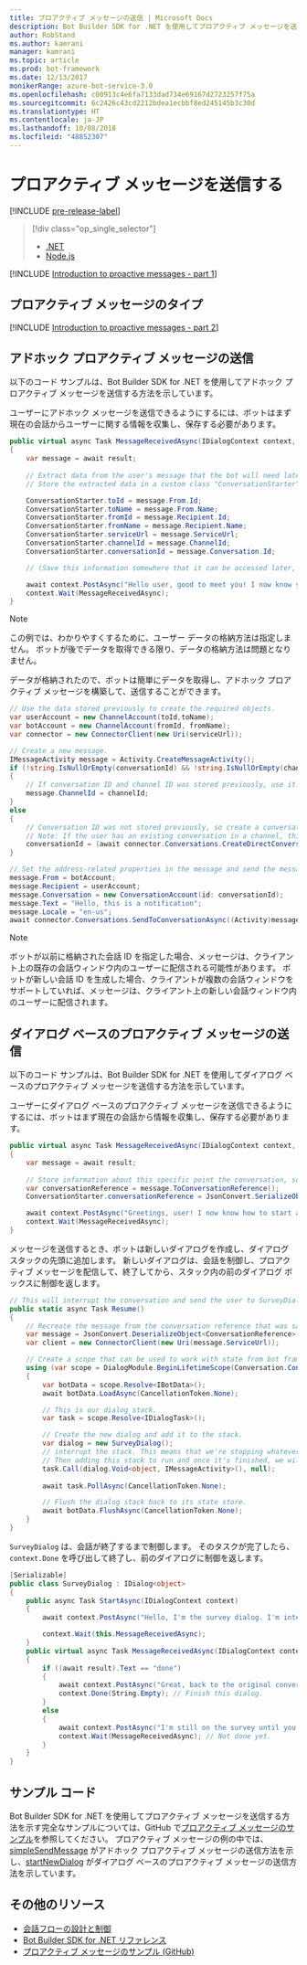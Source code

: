 ```yaml
---
title: プロアクティブ メッセージの送信 | Microsoft Docs
description: Bot Builder SDK for .NET を使用してプロアクティブ メッセージを送信する方法について説明します。
author: RobStand
ms.author: kamrani
manager: kamrani
ms.topic: article
ms.prod: bot-framework
ms.date: 12/13/2017
monikerRange: azure-bot-service-3.0
ms.openlocfilehash: c00913c4e6fa7133dad734e69167d2723257f75a
ms.sourcegitcommit: 6c2426c43cd2212bdea1ecbbf8ed245145b3c30d
ms.translationtype: HT
ms.contentlocale: ja-JP
ms.lasthandoff: 10/08/2018
ms.locfileid: "48852307"
---
```

# <a name="send-proactive-messages"></a>プロアクティブ メッセージを送信する

[!INCLUDE [pre-release-label](../includes/pre-release-label-v3.md)]

> [!div class="op_single_selector"]
> - [.NET](../dotnet/bot-builder-dotnet-proactive-messages.md)
> - [Node.js](../nodejs/bot-builder-nodejs-proactive-messages.md)

[!INCLUDE [Introduction to proactive messages - part 1](../includes/snippet-proactive-messages-intro-1.md)]

## <a name="types-of-proactive-messages"></a>プロアクティブ メッセージのタイプ 

[!INCLUDE [Introduction to proactive messages - part 2](../includes/snippet-proactive-messages-intro-2.md)]

## <a name="send-an-ad-hoc-proactive-message"></a>アドホック プロアクティブ メッセージの送信

以下のコード サンプルは、Bot Builder SDK for .NET を使用してアドホック プロアクティブ メッセージを送信する方法を示しています。

ユーザーにアドホック メッセージを送信できるようにするには、ボットはまず現在の会話からユーザーに関する情報を収集し、保存する必要があります。 

```cs
public virtual async Task MessageReceivedAsync(IDialogContext context, IAwaitable<IMessageActivity> result)
{
    var message = await result;
    
    // Extract data from the user's message that the bot will need later to send an ad hoc message to the user. 
    // Store the extracted data in a custom class "ConversationStarter" (not shown here).

    ConversationStarter.toId = message.From.Id;
    ConversationStarter.toName = message.From.Name;
    ConversationStarter.fromId = message.Recipient.Id;
    ConversationStarter.fromName = message.Recipient.Name;
    ConversationStarter.serviceUrl = message.ServiceUrl;
    ConversationStarter.channelId = message.ChannelId;
    ConversationStarter.conversationId = message.Conversation.Id;

    // (Save this information somewhere that it can be accessed later, such as in a database.)

    await context.PostAsync("Hello user, good to meet you! I now know your address and can send you notifications in the future.");
    context.Wait(MessageReceivedAsync);
}
```
> [!NOTE]
> この例では、わかりやすくするために、ユーザー データの格納方法は指定しません。 ボットが後でデータを取得できる限り、データの格納方法は問題となりません。

データが格納されたので、ボットは簡単にデータを取得し、アドホック プロアクティブ メッセージを構築して、送信することができます。 

```cs
// Use the data stored previously to create the required objects.
var userAccount = new ChannelAccount(toId,toName);
var botAccount = new ChannelAccount(fromId, fromName);
var connector = new ConnectorClient(new Uri(serviceUrl));

// Create a new message.
IMessageActivity message = Activity.CreateMessageActivity();
if (!string.IsNullOrEmpty(conversationId) && !string.IsNullOrEmpty(channelId))  
{
    // If conversation ID and channel ID was stored previously, use it.
    message.ChannelId = channelId;
}
else
{
    // Conversation ID was not stored previously, so create a conversation. 
    // Note: If the user has an existing conversation in a channel, this will likely create a new conversation window.
    conversationId = (await connector.Conversations.CreateDirectConversationAsync( botAccount, userAccount)).Id;
}

// Set the address-related properties in the message and send the message.
message.From = botAccount;
message.Recipient = userAccount;
message.Conversation = new ConversationAccount(id: conversationId);
message.Text = "Hello, this is a notification";
message.Locale = "en-us";
await connector.Conversations.SendToConversationAsync((Activity)message);
```

> [!NOTE]
> ボットが以前に格納された会話 ID を指定した場合、メッセージは、クライアント上の既存の会話ウィンドウ内のユーザーに配信される可能性があります。 ボットが新しい会話 ID を生成した場合、クライアントが複数の会話ウィンドウをサポートしていれば、メッセージは、クライアント上の新しい会話ウィンドウ内のユーザーに配信されます。 

## <a name="send-a-dialog-based-proactive-message"></a>ダイアログ ベースのプロアクティブ メッセージの送信

以下のコード サンプルは、Bot Builder SDK for .NET を使用してダイアログ ベースのプロアクティブ メッセージを送信する方法を示しています。

ユーザーにダイアログ ベースのプロアクティブ メッセージを送信できるようにするには、ボットはまず現在の会話から情報を収集し、保存する必要があります。 

```cs
public virtual async Task MessageReceivedAsync(IDialogContext context, IAwaitable<IMessageActivity> result)
{
    var message = await result;
    
    // Store information about this specific point the conversation, so that the bot can resume this conversation later.
    var conversationReference = message.ToConversationReference();
    ConversationStarter.conversationReference = JsonConvert.SerializeObject(conversationReference);

    await context.PostAsync("Greetings, user! I now know how to start a proactive message to you."); 
    context.Wait(MessageReceivedAsync);
}
```

メッセージを送信するとき、ボットは新しいダイアログを作成し、ダイアログ スタックの先頭に追加します。 新しいダイアログは、会話を制御し、プロアクティブ メッセージを配信して、終了してから、スタック内の前のダイアログ ボックスに制御を返します。 

```cs
// This will interrupt the conversation and send the user to SurveyDialog, then wait until that's done 
public static async Task Resume() 
{
    // Recreate the message from the conversation reference that was saved previously.
    var message = JsonConvert.DeserializeObject<ConversationReference>(conversationReference).GetPostToBotMessage(); 
    var client = new ConnectorClient(new Uri(message.ServiceUrl));

    // Create a scope that can be used to work with state from bot framework.
    using (var scope = DialogModule.BeginLifetimeScope(Conversation.Container, message))
    {
        var botData = scope.Resolve<IBotData>();
        await botData.LoadAsync(CancellationToken.None);

        // This is our dialog stack.
        var task = scope.Resolve<IDialogTask>();

        // Create the new dialog and add it to the stack.
        var dialog = new SurveyDialog();
        // interrupt the stack. This means that we're stopping whatever conversation that is currently happening with the user
        // Then adding this stack to run and once it's finished, we will be back to the original conversation
        task.Call(dialog.Void<object, IMessageActivity>(), null);
        
        await task.PollAsync(CancellationToken.None);

        // Flush the dialog stack back to its state store.
        await botData.FlushAsync(CancellationToken.None);        
    }
}
```
`SurveyDialog` は、会話が終了するまで制御します。 そのタスクが完了したら、`context.Done` を呼び出して終了し、前のダイアログに制御を返します。 

```cs
[Serializable]
public class SurveyDialog : IDialog<object>
{
    public async Task StartAsync(IDialogContext context)
    {
        await context.PostAsync("Hello, I'm the survey dialog. I'm interrupting your conversation to ask you a question. Type \"done\" to resume");

        context.Wait(this.MessageReceivedAsync);
    }
    public virtual async Task MessageReceivedAsync(IDialogContext context, IAwaitable<IMessageActivity> result)
    {
        if ((await result).Text == "done")
        {
            await context.PostAsync("Great, back to the original conversation!");
            context.Done(String.Empty); // Finish this dialog.
        }
        else
        {
            await context.PostAsync("I'm still on the survey until you type \"done\"");
            context.Wait(MessageReceivedAsync); // Not done yet.
        }
    }
}
```

## <a name="sample-code"></a>サンプル コード

Bot Builder SDK for .NET を使用してプロアクティブ メッセージを送信する方法を示す完全なサンプルについては、GitHub で<a href="https://aka.ms/proactive-messaging-cs-v3 " target="_blank">プロアクティブ メッセージのサンプル</a>を参照してください。 プロアクティブ メッセージの例の中では、<a href="https://aka.ms/proactive-sendmessage-cs-v3 " target="_blank">simpleSendMessage</a> がアドホック プロアクティブ メッセージの送信方法を示し、<a href="https://aka.ms/proactive-newdialog-cs-v3 " target="_blank">startNewDialog</a> がダイアログ ベースのプロアクティブ メッセージの送信方法を示しています。 

## <a name="additional-resources"></a>その他のリソース

- [会話フローの設計と制御](../bot-service-design-conversation-flow.md)
- <a href="/dotnet/api/?view=botbuilder-3.11.0" target="_blank">Bot Builder SDK for .NET リファレンス</a>
- <a href="https://github.com/Microsoft/BotBuilder-Samples/tree/master/CSharp/core-proactiveMessages" target="_blank">プロアクティブ メッセージのサンプル (GitHub)</a>


